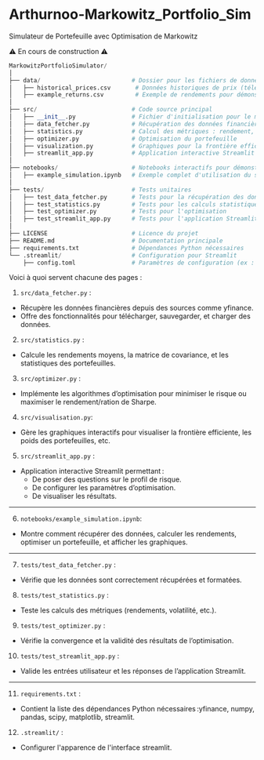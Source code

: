 # Arthurnoo-Markowitz_Portfolio_Sim
Simulateur de Portefeuille avec Optimisation de Markowitz

⚠️ En cours de construction ⚠️

```python
MarkowitzPortfolioSimulator/
│
├── data/                          # Dossier pour les fichiers de données téléchargées ou statiques
│   ├── historical_prices.csv       # Données historiques de prix (téléchargées ou exemples)
│   ├── example_returns.csv         # Exemple de rendements pour démonstration
│
├── src/                           # Code source principal
│   ├── __init__.py                # Fichier d'initialisation pour le module
│   ├── data_fetcher.py            # Récupération des données financières (yfinance)
│   ├── statistics.py              # Calcul des métriques : rendement, volatilité, covariance
│   ├── optimizer.py               # Optimisation du portefeuille
│   ├── visualization.py           # Graphiques pour la frontière efficiente et autres
│   ├── streamlit_app.py           # Application interactive Streamlit
│
├── notebooks/                     # Notebooks interactifs pour démonstration
│   ├── example_simulation.ipynb   # Exemple complet d'utilisation du simulateur
│
├── tests/                         # Tests unitaires
│   ├── test_data_fetcher.py       # Tests pour la récupération des données
│   ├── test_statistics.py         # Tests pour les calculs statistiques
│   ├── test_optimizer.py          # Tests pour l'optimisation
│   ├── test_streamlit_app.py      # Tests pour l'application Streamlit
│
├── LICENSE                        # Licence du projet
├── README.md                      # Documentation principale
├── requirements.txt               # Dépendances Python nécessaires
└── .streamlit/                    # Configuration pour Streamlit
    ├── config.toml                # Paramètres de configuration (ex : thème, port)
```

Voici à quoi servent chacune des pages :
1. `src/data_fetcher.py` :
  - Récupère les données financières depuis des sources comme yfinance.
  - Offre des fonctionnalités pour télécharger, sauvegarder, et charger des données.
2. `src/statistics.py` :
  - Calcule les rendements moyens, la matrice de covariance, et les statistiques des portefeuilles.
3. `src/optimizer.py` :
  - Implémente les algorithmes d’optimisation pour minimiser le risque ou maximiser le rendement/ration de Sharpe.
4. `src/visualisation.py`:
  - Gère les graphiques interactifs pour visualiser la frontière efficiente, les poids des portefeuilles, etc.
5. `src/streamlit_app.py` :
  - Application interactive Streamlit permettant :
    - De poser des questions sur le profil de risque.
    - De configurer les paramètres d’optimisation.
    - De visualiser les résultats.
------
6. `notebooks/example_simulation.ipynb`:
  - Montre comment récupérer des données, calculer les rendements, optimiser un portefeuille, et afficher les graphiques.
------
7. `tests/test_data_fetcher.py` :
  - Vérifie que les données sont correctement récupérées et formatées.
8. `tests/test_statistics.py` :
  - Teste les calculs des métriques (rendements, volatilité, etc.).
9. `tests/test_optimizer.py` :
  - Vérifie la convergence et la validité des résultats de l’optimisation.
10. `tests/test_streamlit_app.py` :
  - Valide les entrées utilisateur et les réponses de l’application Streamlit.
------
11. `requirements.txt` :
  - Contient la liste des dépendances Python nécessaires :yfinance, numpy, pandas, scipy, matplotlib, streamlit.
12. `.streamlit/` :
  - Configurer l'apparence de l'interface streamlit.
